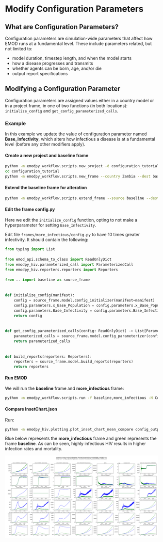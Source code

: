 # Modify Configuration Parameters

## What are Configuration Parameters?

Configuration parameters are simulation-wide parameters that affect how EMOD runs at a fundamental level. These include
parameters related, but not limited to:

* model duration, timestep length, and when the model starts
* how a disease progresses and transmits
* whether agents can be born, age, and/or die
* output report specifications

## Modifying a Configuration Parameter

Configuration parameters are assigned values either in a country model or in a project frame, in one of two functions
(in both locations): `initialize_config` and `get_config_parameterized_calls`.

### Example

In this example we update the value of configuration parameter named **Base_Infectivity**, which alters how infectious
a disease is at a fundamental level (before any other modifiers apply).

#### Create a new project and baseline frame

```bash 
python -m emodpy_workflow.scripts.new_project -d configuration_tutorial
cd configuration_tutorial
python -m emodpy_workflow.scripts.new_frame --country Zambia --dest baseline
```

#### Extend the baseline frame for alteration

```bash 
python -m emodpy_workflow.scripts.extend_frame --source baseline --dest more_infectious
```

#### Edit the frame config.py

Here we edit the `initialize_config` function, opting to not make a hyperparameter for setting `Base_Infectivity`.

Edit file `frames/more_infectious/config.py` to have 10 times greater infectivity. It should contain the following:

```python  
from typing import List

from emod_api.schema_to_class import ReadOnlyDict
from emodpy_hiv.parameterized_call import ParameterizedCall
from emodpy_hiv.reporters.reporters import Reporters

from .. import baseline as source_frame


def initialize_config(manifest):
    config = source_frame.model.config_initializer(manifest=manifest)
    config.parameters.x_Base_Population = config.parameters.x_Base_Population
    config.parameters.Base_Infectivity = config.parameters.Base_Infectivity * 10  # Increasing infectivity here.
    return config


def get_config_parameterized_calls(config: ReadOnlyDict) -> List[ParameterizedCall]:
    parameterized_calls = source_frame.model.config_parameterizer(config=config)
    return parameterized_calls


def build_reports(reporters: Reporters):
    reporters = source_frame.model.build_reports(reporters)
    return reporters
```

#### Run EMOD

We will run the **baseline** frame and **more_infectious** frame:

```bash
python -m emodpy_workflow.scripts.run -f baseline,more_infectious -N ConfigUpdate -o config_output -p ContainerPlatform -d output/InsetChart.json
```

#### Compare InsetChart.json

Run:

```bash
python -m emodpy_hiv.plotting.plot_inset_chart_mean_compare config_output/ConfigUpdate--0/InsetChart/InsetChart_sample00000_run00001.json config_output/ConfigUpdate--1/InsetChart/InsetChart_sample00000_run00001.json
```

Blue below represents the **more_infectious** frame and green represents the frame **baseline**. As can be seen, highly
infectious HIV results in higher infection rates and mortality.

![image](../images/InsetChart_Compare--more_infectious.png)
